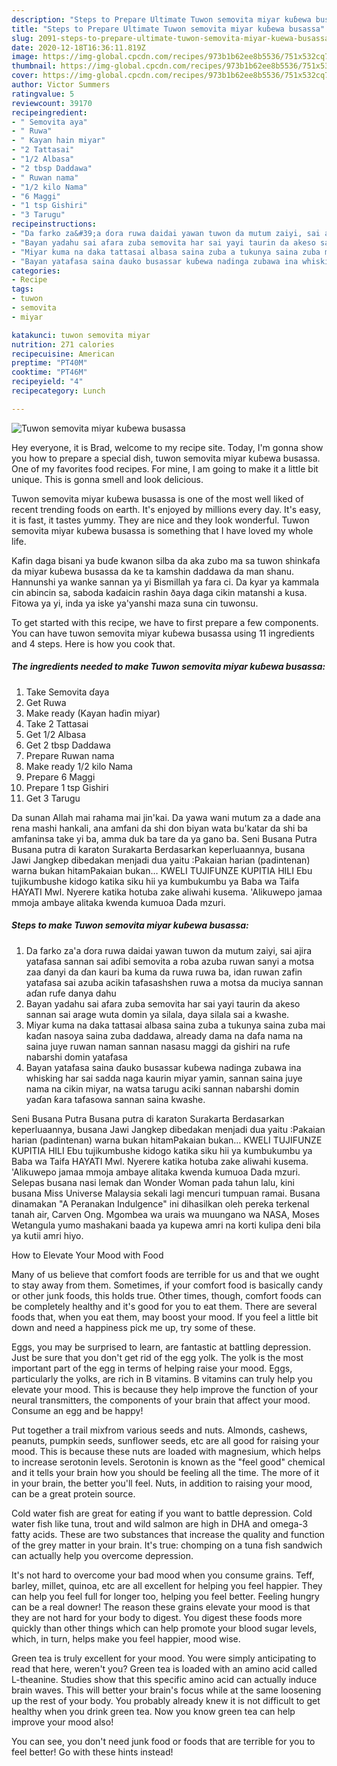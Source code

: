 ```yaml
---
description: "Steps to Prepare Ultimate Tuwon semovita miyar kuɓewa busassa"
title: "Steps to Prepare Ultimate Tuwon semovita miyar kuɓewa busassa"
slug: 2091-steps-to-prepare-ultimate-tuwon-semovita-miyar-kuewa-busassa
date: 2020-12-18T16:36:11.819Z
image: https://img-global.cpcdn.com/recipes/973b1b62ee8b5536/751x532cq70/tuwon-semovita-miyar-kuɓewa-busassa-recipe-main-photo.jpg
thumbnail: https://img-global.cpcdn.com/recipes/973b1b62ee8b5536/751x532cq70/tuwon-semovita-miyar-kuɓewa-busassa-recipe-main-photo.jpg
cover: https://img-global.cpcdn.com/recipes/973b1b62ee8b5536/751x532cq70/tuwon-semovita-miyar-kuɓewa-busassa-recipe-main-photo.jpg
author: Victor Summers
ratingvalue: 5
reviewcount: 39170
recipeingredient:
- " Semovita aya"
- " Ruwa"
- " Kayan hain miyar"
- "2 Tattasai"
- "1/2 Albasa"
- "2 tbsp Daddawa"
- " Ruwan nama"
- "1/2 kilo Nama"
- "6 Maggi"
- "1 tsp Gishiri"
- "3 Tarugu"
recipeinstructions:
- "Da farko za&#39;a ɗora ruwa daidai yawan tuwon da mutum zaiyi, sai ajira yatafasa sannan sai aɗibi semovita a roba azuba ruwan sanyi a motsa zaa ɗanyi da ɗan kauri ba kuma da ruwa ruwa ba, idan ruwan zafin yatafasa sai azuba acikin tafasashshen ruwa a motsa da muciya sannan aɗan rufe danya dahu"
- "Bayan yadahu sai afara zuba semovita har sai yayi taurin da akeso sannan sai arage wuta domin ya silala, daya silala sai a kwashe."
- "Miyar kuma na daka tattasai albasa saina zuba a tukunya saina zuba mai kaɗan nasoya saina zuba daddawa, already dama na dafa nama na saina juye ruwan naman sannan nasasu maggi da gishiri na rufe nabarshi domin yatafasa"
- "Bayan yatafasa saina ɗauko busassar kuɓewa nadinga zubawa ina whisking har sai sadda naga kaurin miyar yamin, sannan saina juye nama na cikin miyar, na watsa tarugu aciki sannan nabarshi domin yaɗan ƙara tafasowa sannan saina kwashe."
categories:
- Recipe
tags:
- tuwon
- semovita
- miyar

katakunci: tuwon semovita miyar 
nutrition: 271 calories
recipecuisine: American
preptime: "PT40M"
cooktime: "PT46M"
recipeyield: "4"
recipecategory: Lunch

---
```



![Tuwon semovita miyar kuɓewa busassa](https://img-global.cpcdn.com/recipes/973b1b62ee8b5536/751x532cq70/tuwon-semovita-miyar-kuɓewa-busassa-recipe-main-photo.jpg)

Hey everyone, it is Brad, welcome to my recipe site. Today, I'm gonna show you how to prepare a special dish, tuwon semovita miyar kuɓewa busassa. One of my favorites food recipes. For mine, I am going to make it a little bit unique. This is gonna smell and look delicious.

Tuwon semovita miyar kuɓewa busassa is one of the most well liked of recent trending foods on earth. It's enjoyed by millions every day. It's easy, it is fast, it tastes yummy. They are nice and they look wonderful. Tuwon semovita miyar kuɓewa busassa is something that I have loved my whole life.

Kafin daga bisani ya buɗe kwanon silba da aka zubo ma sa tuwon shinkafa da miyar kuɓewa busassa da ke ta kamshin daddawa da man shanu. Hannunshi ya wanke sannan ya yi Bismillah ya fara ci. Da kyar ya kammala cin abincin sa, saboda kaɗaicin rashin ðaya daga cikin matanshi a kusa. Fitowa ya yi, inda ya iske ya&#39;yanshi maza suna cin tuwonsu.


To get started with this recipe, we have to first prepare a few components. You can have tuwon semovita miyar kuɓewa busassa using 11 ingredients and 4 steps. Here is how you cook that.

<!--inarticleads1-->

##### The ingredients needed to make Tuwon semovita miyar kuɓewa busassa:

1. Take  Semovita ɗaya
1. Get  Ruwa
1. Make ready  (Kayan haɗin miyar)
1. Take 2 Tattasai
1. Get 1/2 Albasa
1. Get 2 tbsp Daddawa
1. Prepare  Ruwan nama
1. Make ready 1/2 kilo Nama
1. Prepare 6 Maggi
1. Prepare 1 tsp Gishiri
1. Get 3 Tarugu


Da sunan Allah mai rahama mai jin&#39;kai. Da yawa wani mutum za a dade ana rena mashi hankali, ana amfani da shi don biyan wata bu&#39;katar da shi ba amfaninsa take yi ba, amma duk ba tare da ya gano ba. Seni Busana Putra Busana putra di karaton Surakarta Berdasarkan keperluaannya, busana Jawi Jangkep dibedakan menjadi dua yaitu :Pakaian harian (padintenan) warna bukan hitamPakaian bukan… KWELI TUJIFUNZE KUPITIA HILI Ebu tujikumbushe kidogo katika siku hii ya kumbukumbu ya Baba wa Taifa HAYATI Mwl. Nyerere katika hotuba zake aliwahi kusema. &#39;Alikuwepo jamaa mmoja ambaye alitaka kwenda kumuoa Dada mzuri. 

<!--inarticleads2-->

##### Steps to make Tuwon semovita miyar kuɓewa busassa:

1. Da farko za&#39;a ɗora ruwa daidai yawan tuwon da mutum zaiyi, sai ajira yatafasa sannan sai aɗibi semovita a roba azuba ruwan sanyi a motsa zaa ɗanyi da ɗan kauri ba kuma da ruwa ruwa ba, idan ruwan zafin yatafasa sai azuba acikin tafasashshen ruwa a motsa da muciya sannan aɗan rufe danya dahu
1. Bayan yadahu sai afara zuba semovita har sai yayi taurin da akeso sannan sai arage wuta domin ya silala, daya silala sai a kwashe.
1. Miyar kuma na daka tattasai albasa saina zuba a tukunya saina zuba mai kaɗan nasoya saina zuba daddawa, already dama na dafa nama na saina juye ruwan naman sannan nasasu maggi da gishiri na rufe nabarshi domin yatafasa
1. Bayan yatafasa saina ɗauko busassar kuɓewa nadinga zubawa ina whisking har sai sadda naga kaurin miyar yamin, sannan saina juye nama na cikin miyar, na watsa tarugu aciki sannan nabarshi domin yaɗan ƙara tafasowa sannan saina kwashe.


Seni Busana Putra Busana putra di karaton Surakarta Berdasarkan keperluaannya, busana Jawi Jangkep dibedakan menjadi dua yaitu :Pakaian harian (padintenan) warna bukan hitamPakaian bukan… KWELI TUJIFUNZE KUPITIA HILI Ebu tujikumbushe kidogo katika siku hii ya kumbukumbu ya Baba wa Taifa HAYATI Mwl. Nyerere katika hotuba zake aliwahi kusema. &#39;Alikuwepo jamaa mmoja ambaye alitaka kwenda kumuoa Dada mzuri. Selepas busana nasi lemak dan Wonder Woman pada tahun lalu, kini busana Miss Universe Malaysia sekali lagi mencuri tumpuan ramai. Busana dinamakan &#34;A Peranakan Indulgence&#34; ini dihasilkan oleh pereka terkenal tanah air, Carven Ong. Mgombea wa urais wa muungano wa NASA, Moses Wetangula yumo mashakani baada ya kupewa amri na korti kulipa deni bila ya kutii amri hiyo. 

How to Elevate Your Mood with Food


Many of us believe that comfort foods are terrible for us and that we ought to stay away from them. Sometimes, if your comfort food is basically candy or other junk foods, this holds true. Other times, though, comfort foods can be completely healthy and it's good for you to eat them. There are several foods that, when you eat them, may boost your mood. If you feel a little bit down and need a happiness pick me up, try some of these.

Eggs, you may be surprised to learn, are fantastic at battling depression. Just be sure that you don't get rid of the egg yolk. The yolk is the most important part of the egg in terms of helping raise your mood. Eggs, particularly the yolks, are rich in B vitamins. B vitamins can truly help you elevate your mood. This is because they help improve the function of your neural transmitters, the components of your brain that affect your mood. Consume an egg and be happy!

Put together a trail mixfrom various seeds and nuts. Almonds, cashews, peanuts, pumpkin seeds, sunflower seeds, etc are all good for raising your mood. This is because these nuts are loaded with magnesium, which helps to increase serotonin levels. Serotonin is known as the "feel good" chemical and it tells your brain how you should be feeling all the time. The more of it in your brain, the better you'll feel. Nuts, in addition to raising your mood, can be a great protein source.

Cold water fish are great for eating if you want to battle depression. Cold water fish like tuna, trout and wild salmon are high in DHA and omega-3 fatty acids. These are two substances that increase the quality and function of the grey matter in your brain. It's true: chomping on a tuna fish sandwich can actually help you overcome depression. 

It's not hard to overcome your bad mood when you consume grains. Teff, barley, millet, quinoa, etc are all excellent for helping you feel happier. They can help you feel full for longer too, helping you feel better. Feeling hungry can be a real downer! The reason these grains elevate your mood is that they are not hard for your body to digest. You digest these foods more quickly than other things which can help promote your blood sugar levels, which, in turn, helps make you feel happier, mood wise.

Green tea is truly excellent for your mood. You were simply anticipating to read that here, weren't you? Green tea is loaded with an amino acid called L-theanine. Studies show that this specific amino acid can actually induce brain waves. This will better your brain's focus while at the same loosening up the rest of your body. You probably already knew it is not difficult to get healthy when you drink green tea. Now you know green tea can help improve your mood also!

You can see, you don't need junk food or foods that are terrible for you to feel better! Go  with  these hints  instead!

